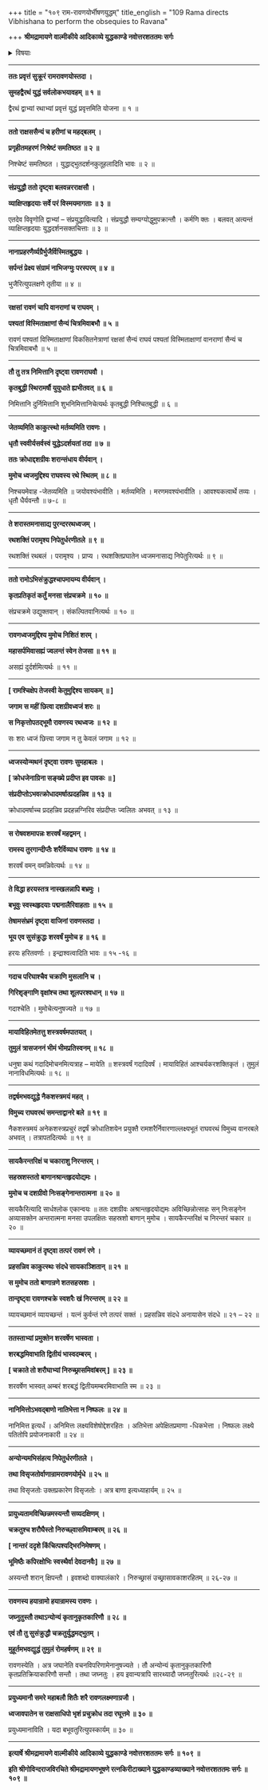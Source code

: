 +++
title = "१०९ राम-रावणयोर्भीषणयुद्धम्"
title_english = "109 Rama directs Vibhishana to perform the obsequies to Ravana"

+++
**श्रीमद्रामायणे वाल्मीकीये आदिकाव्ये युद्धकाण्डे नवोत्तरशततमः सर्गः**


<details><summary>विषयाः</summary>

रामरावणयोः समसमरः ॥ १ ॥

</details>


****

**ततः प्रवृत्तं सुक्रूरं रामरावणयोस्तदा ।**

**सुमहद्वैरथं युद्धं सर्वलोकभयावहम् ॥ १ ॥**

द्वैरथं द्वाभ्यां रथाभ्यां प्रवृत्तं युद्धं प्रवृत्तमिति योजना ॥ १ ॥

****

**ततो राक्षससैन्यं च हरीणां च महद्बलम् ।**

**प्रगृहीतमहरणं निश्रेष्टं समतिष्ठत ॥ २ ॥**

निश्चेष्टं समतिष्ठत । युद्धाद्भुतदर्शनकुतूहलादिति भावः ॥ २ ॥

****

**संप्रयुद्धौ ततो दृष्ट्वा बलवन्नरराक्षसौ ।**

**व्याक्षिप्तहृदयाः सर्वे परं विस्मयमागताः ॥ ३ ॥**

एतदेव विवृणोति द्वाभ्यां – संप्रयुद्धावित्यादि । संप्रयुद्धौ सम्यग्योद्धुमुपक्रान्तौ । कर्मणि क्तः । बलवत् अत्यन्तं व्याक्षिप्तहृदयाः युद्धदर्शनसक्तचित्ताः ॥ ३ ॥

****

**नानाप्रहरणैर्व्यग्रैर्भुजैर्विस्मितबुद्धयः ।**

**सर्पन्तं प्रेक्ष्य संग्रामं नाभिजग्मुः परस्परम् ॥ ४ ॥**

भुजैरित्युपलक्षणे तृतीया ॥ ४ ॥

****

**रक्षसां रावणं चापि वानराणां च राघवम् ।**

**पश्यतां विस्मिताक्षाणां सैन्यं चित्रमिवाबभौ ॥ ५ ॥**

रावणं पश्यतां विस्मिताक्षाणां विकसितनेत्राणां रक्षसां सैन्यं राघवं पश्यतां विस्मिताक्षाणां वानराणां सैन्यं च चित्रमिवाबभौ ॥ ५ ॥

****

**तौ तु तत्र निमित्तानि दृष्ट्वा रावणराघवौ ।**

**कृतबुद्धी स्थिरामर्षौ युयुधाते ह्यभीतवत् ॥ ६ ॥**

निमित्तानि दुर्निमित्तानि शुभनिमित्तानिचेत्यर्थः कृतबुद्धी निश्चितबुद्धी ॥ ६ ॥

****

**जेतव्यमिति काकुत्स्थो मर्तव्यमिति रावणः ।**

**धृतौ स्ववीर्यसर्वस्वं युद्धेऽदर्शयतां तदा ॥ ७ ॥**

**ततः क्रोधाद्दशग्रीवः शरान्संधाय वीर्यवान् ।**

**मुमोच ध्वजमुद्दिश्य राघवस्य रथे स्थितम् ॥ ८ ॥**

निश्चयमेवाह -जेतव्यमिति ॥ जयोवश्यंभावीति । मर्तव्यमिति । मरणमवश्यंभावीति । आवश्यकत्वार्थे तव्यः । धृतौ धैर्यवन्तौ ॥ ७-८ ॥

****

**ते शरास्तमनासाद्य पुरन्दररथध्वजम् ।**

**रथशक्तिं परामृश्य निपेतुर्धरणीतले ॥ ९ ॥**

रथशक्तिं रथबलं । परामृश्य । प्राप्य । रथशक्तिप्रघातेन ध्वजमनासाद्य निपेतुरित्यर्थः ॥ ९ ॥

****

**ततो रामोऽभिसंक्रुद्धश्चापमायम्य वीर्यवान् ।**

**कृतप्रतिकृतं कर्तुं मनसा संप्रचक्रमे ॥ १० ॥**

संप्रचक्रमे उद्युक्तवान् । संकल्पितवानित्यर्थः ॥ १० ॥

****

**रावणध्वजमुद्दिश्य मुमोच निशितं शरम् ।**

**महासर्पमिवासह्यं ज्वलन्तं स्वेन तेजसा ॥ ११ ॥**

असह्यं दुर्दर्शमित्यर्थः ॥ ११ ॥

****

**\[ रामश्चिक्षेप तेजस्वी केतुमुद्दिश्य सायकम् ॥ \]**

**जगाम स महीं छित्वा दशग्रीवध्वजं शरः ॥**

**स निकृत्तोपतद्भूमौ रावणस्य रथध्वजः ॥ १२ ॥**

सः शरः ध्वजं छित्त्वा जगाम न तु केवलं जगाम ॥ १२ ॥

****

**ध्वजस्योन्मथनं दृष्ट्वा रावणः सुमहाबलः ।**

**\[ क्रोधजेनाग्रिना सङ्ख्ये प्रदीप्त इव पावकः ॥ \]**

**संप्रदीप्तोऽभवत्क्रोधादमर्षात्प्रदहन्निव ॥ १३ ॥**

क्रोधादमर्षाच्च प्रदहन्निव प्रदहन्नग्निरिव संप्रदीप्तः ज्वलितः अभवत् ॥ १३ ॥

****

**स रोषवशमापन्नः शरवर्षं महद्वमन् ।**

**रामस्य तुरगान्दीप्तैः शरैर्विव्याध रावणः ॥ १४ ॥**

शरवर्षं वमन् वमन्निवेत्यर्थः ॥ १४ ॥

****

**ते विद्धा हरयस्तत्र नास्खलन्नापि बभ्रमुः ।**

**बभूवुः स्वस्थहृदयाः पद्मनालैरिवाहताः ॥ १५ ॥**

**तेषामसंभ्रमं दृष्ट्वा वाजिनां रावणस्तदा ।**

**भूय एव सुसंक्रुद्धः शरवर्षं मुमोच ह ॥ १६ ॥**

हरयः हरितवर्णाः । इन्द्राश्वत्वादिति भावः ॥ १५ -१६ ॥

****

**गदाच परिघाश्चैव चक्राणि मुसलानि च ।**

**गिरिशृङ्गाणि वृक्षांश्च तथा शूलपरश्वधान् ॥ १७ ॥**

गदाश्चेति । मुमोचेत्यनुषज्यते ॥ १७ ॥

****

**मायाविहितमेतत्तु शस्त्रवर्षमपातयत् ।**

**तुमुलं त्रासजननं भीमं भीमप्रतिस्वनम् ॥ १८ ॥**

धनुषा कथं गदादिमोचनमित्यत्राह – मायेति ॥ शस्त्रवर्षं गदादिवर्षं । मायाविहितं आश्चर्यकरशक्तिकृतं । तुमुलं नानाविधमित्यर्थः ॥ १८ ॥

****

**तद्वर्षमभवद्युद्धे नैकशस्त्रमयं महत् ।**

**विमुच्य राघवरथं समन्ताद्वानरे बले ॥ १९ ॥**

नैकशस्त्रमयं अनेकशस्त्रप्रचुरं तद्वर्षं क्रोधातिशयेन प्रयुक्तै रामशरैर्निवारणाल्लक्ष्यभूतं राघवरथं विमुच्य वानरबले अभवत् । तत्रापतदित्यर्थः ॥ १९ ॥

****

**सायकैरन्तरिक्षं च चकाराशु निरन्तरम् ।**

**सहस्रशस्ततो बाणानश्रान्तहृदयोद्यमः ।**

**मुमोच च दशग्रीवो निःसङ्गेनान्तरात्मना ॥ २० ॥**

सायकैरित्यादि सार्धश्लोक एकान्वयः ॥ ततः दशग्रीवः अश्रान्तहृदयोद्यमः अविच्छिन्नोत्साहः सन् निःसङ्गेन अव्यासक्तेन अन्तरात्मना मनसा उपलक्षितः सहस्रशो बाणान् मुमोच । सायकैरन्तरिक्षं च निरन्तरं चकार ॥ २० ॥

****

**व्यायच्छमानं तं दृष्ट्वा तत्परं रावणं रणे ।**

**प्रहसन्निव काकुत्स्थः संदधे सायकाञ्शितान् ॥ २१ ॥**

**स मुमोच ततो बाणान्रणे शतसहस्रशः ।**

**तान्दृष्ट्वा रावणश्चक्रे स्वशरैः खं निरन्तरम् ॥ २२ ॥**

व्यायच्छमानं व्यायच्छन्तं । यत्नं कुर्वन्तं रणे तत्परं सक्तं । प्रहसन्निव संदधे अनायासेन संदधे ॥ २१ – २२ ॥

****

**ततस्ताभ्यां प्रमुक्तेन शरवर्षेण भास्वता ।**

**शरबद्धमिवाभाति द्वितीयं भास्वदम्बरम् ।**

**\[ चक्राते तो शरौघाभ्यां निरुच्छ्रासमिवांबरम् \] ॥ २३ ॥**

शरवर्षेण भास्वत् अम्बरं शरबद्धं द्वितीयमम्बरमिवाभाति स्म ॥ २३ ॥

****

**नानिमित्तोऽभवद्बाणो नातिभेत्ता न निष्फलः ॥ २४ ॥**

नानिमित्त इत्यर्धं । अनिमित्तः लक्ष्यविशेषोद्देशरहितः । अतिभेत्ता अपेक्षितप्रमाणा -धिकभेत्ता । निष्फलः लक्ष्ये पतितोपि प्रयोजनाकारी ॥ २४ ॥

****

**अन्योन्यमभिसंहत्य निपेतुर्धरणीतले ।**

**तथा विसृजतोर्वाणान्रामरावणयोर्मृधे ॥ २५ ॥**

तथा विसृजतोः उक्तप्रकारेण विसृजतोः । अत्र बाणा इत्यध्याहार्यम् ॥ २५ ॥

****

**प्रायुध्यतामविच्छिन्नमस्यन्तौ सव्यदक्षिणम् ।**

**चक्रतुश्च शरौघैस्तो निरुच्छ्वासमिवाम्बरम् ॥ २६ ॥**

**\[ नान्तरं ददृशे किंचित्पश्यद्भिरनिमेषणम् ।**

**भूमिष्ठैः कपिरक्षोभिः स्वस्थैर्वा देवदानवैः\] ॥ २७ ॥**

अस्यन्तौ शरान् क्षिपन्तौ । इवशब्दो वाक्यालंकारे । निरुच्छ्रासं उच्छ्रासावकाशरहितम् ॥ २६-२७ ॥

****

**रावणस्य हयान्रामो हयान्रामस्य रावणः ।**

**जघ्नुतुस्तौ तथाऽन्योन्यं कृतानुकृतकारिणौ ॥ २८ ॥**

**एवं तौ तु सुसंक्रुद्धौ चक्रतुर्युद्धमद्भुतम् ।**

**मुहूर्तमभवद्युद्धं तुमुलं रोमहर्षणम् ॥ २९ ॥**

रावणस्येति । अत्र जघानेति वचनविपरिणामेनानुषज्यते । तौ अन्योन्यं कृतानुकृतकारिणौ कृतप्रतिक्रियाकारिणौ सन्तौ । तथा जघ्नतुः । हय इवान्यत्रापि सारथ्यादौ जघ्नतुरित्यर्थः ॥२८-२९ ॥

****

**प्रयुध्यमानौ समरे महाबलौ शितैः शरै रावणलक्ष्मणाग्रजौ ।**

**ध्वजावपातेन स राक्षसाधिपो भृशं प्रचुक्रोध तदा रघूत्तमे ॥ ३० ॥**

प्रयुध्यमानाविति । यदा बभूवतुरित्युपस्कार्यम् ॥ ३० ॥

****

**इत्यार्षे श्रीमद्रामायणे वाल्मीकीये आदिकाव्ये युद्धकाण्डे नवोत्तरशततमः सर्गः ॥ १०९ ॥**

**इति श्रीगोविन्दराजविरचिते श्रीमद्रामायणभूषणे रत्नकिरीटाख्याने युद्धकाण्डव्याख्याने नवोत्तरशततमः सर्गः ॥ १०९ ॥**
